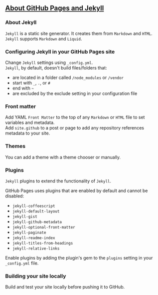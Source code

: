## [About GitHub Pages and Jekyll](https://help.github.com/en/github/working-with-github-pages/about-github-pages-and-jekyll)

### About Jekyll

`Jekyll` is a static site generator. It creates them from `Markdown` and `HTML`.  
`Jekyll` supports `Markdown` and `Liquid`.  

### Configuring Jekyll in your GitHub Pages site

Change `Jekyll` settings using `_config.yml`.  
`Jekyll`, by default, doesn't build files/folders that:
* are located in a folder called `/node_modules` or `/vendor`
* start with `_`, `.`, or `#`
* end with `~`
* are excluded by the exclude setting in your configuration file

### Front matter

Add YAML `Front Matter` to the top of any `Markdown` or `HTML` file to set variables and metadata.  
Add `site.github` to a post or page to add any repository references metadata to your site.  

### Themes

You can add a theme with a theme chooser or manually.  

### Plugins

`Jekyll` plugins to extend the functionality of `Jekyll`.  

GitHub Pages uses plugins that are enabled by default and cannot be disabled:
* `jekyll-coffeescript`
* `jekyll-default-layout`
* `jekyll-gist`
* `jekyll-github-metadata`
* `jekyll-optional-front-matter`
* `jekyll-paginate`
* `jekyll-readme-index`
* `jekyll-titles-from-headings`
* `jekyll-relative-links`

Enable plugins by adding the plugin's gem to the `plugins` setting in your `_config.yml` file.  

### Building your site locally

Build and test your site locally before pushing it to GitHub.  
